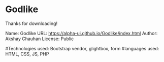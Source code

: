 # Godlike

Thanks for downloading!

Name: Godlike
URL: https://alpha-ui.github.io/Godlike/index.html
Author: Akshay Chauhan
License: Public

#Technologies used: Bootstrap vendor, glightbox, form
#languages used: HTML, CSS, JS, PHP
